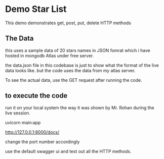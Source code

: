 # Demo Star List

This demo demonstrates get, post, put, delete HTTP methods

## The Data

this uses a sample data of 20 stars names in JSON fomrat which i have hosted in mongodb Atlas under free server.

the data.json file in this codebase is just to show what the format of the live data looks like.
but the code uses the data from my atlas server.

To see the actual data, use the GET request after running the code.

## to execute the code

run it on your local system the way it was shown by Mr. Rohan during the live session.

uvicorn main:app

http://127.0.0.1:8000/docs/

change the port number accordingly

use the default swagger ui and test out all the HTTP methods.
